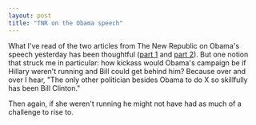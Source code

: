 ```yaml
---
layout: post
title: "TNR on the Obama speech"
---
```




<p>What I've read of the two articles from The New Republic on Obama's speech yesterday has been thoughtful (<a href="http://www.tnr.com/politics/story.html?id=3af8b076-e28d-473f-bca5-bf23d4805d0e">part 1</a> and <a href="http://www.tnr.com/politics/story.html?id=d418d0d8-e3b9-4ffa-b73f-753fb175d4ee">part 2</a>). But one notion that struck me in particular: how kickass would Obama's campaign be if Hillary weren't running and Bill could get behind him? Because over and over I hear, "The only other politician besides Obama to do X so skillfully has been Bill Clinton."</p>

<p>Then again, if she weren't running he might not have had as much of a challenge to rise to.</p>


